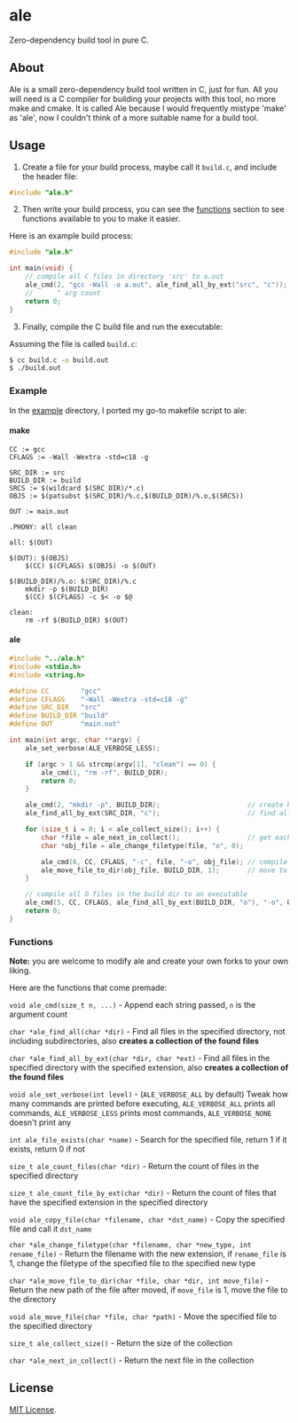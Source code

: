 # ale

Zero-dependency build tool in pure C.

## About

Ale is a small zero-dependency build tool written in C, just for fun. All you will need is a C compiler for building your projects with this tool, no more make and cmake. It is called Ale because I would frequently mistype 'make' as 'ale', now I couldn't think of a more suitable name for a build tool.

## Usage

1. Create a file for your build process, maybe call it ```build.c```, and include the header file:

```c
#include "ale.h"
```

2. Then write your build process, you can see the [functions](#functions) section to see functions available to you to make it easier.

Here is an example build process:

```c
#include "ale.h"

int main(void) {
    // compile all C files in directory 'src' to a.out
    ale_cmd(2, "gcc -Wall -o a.out", ale_find_all_by_ext("src", "c"));
    //      ^ arg count
    return 0;
}
```

3. Finally, compile the C build file and run the executable:

Assuming the file is called ```build.c```:

```sh
$ cc build.c -o build.out
$ ./build.out
```

### Example

In the [example](./example/) directory, I ported my go-to makefile script to ale:

#### make

```make
CC := gcc
CFLAGS := -Wall -Wextra -std=c18 -g

SRC_DIR := src
BUILD_DIR := build
SRCS := $(wildcard $(SRC_DIR)/*.c)
OBJS := $(patsubst $(SRC_DIR)/%.c,$(BUILD_DIR)/%.o,$(SRCS))

OUT := main.out 

.PHONY: all clean

all: $(OUT)

$(OUT): $(OBJS)
	$(CC) $(CFLAGS) $(OBJS) -o $(OUT)

$(BUILD_DIR)/%.o: $(SRC_DIR)/%.c
	mkdir -p $(BUILD_DIR)
	$(CC) $(CFLAGS) -c $< -o $@

clean:
	rm -rf $(BUILD_DIR) $(OUT)
```

#### ale

```c
#include "../ale.h"
#include <stdio.h>
#include <string.h>

#define CC        "gcc"
#define CFLAGS    "-Wall -Wextra -std=c18 -g"
#define SRC_DIR   "src"
#define BUILD_DIR "build"
#define OUT       "main.out"

int main(int argc, char **argv) {
    ale_set_verbose(ALE_VERBOSE_LESS);

    if (argc > 1 && strcmp(argv[1], "clean") == 0) {
        ale_cmd(1, "rm -rf", BUILD_DIR);
        return 0;
    }

    ale_cmd(2, "mkdir -p", BUILD_DIR);                      // create build dir
    ale_find_all_by_ext(SRC_DIR, "c");                      // find all C files and store in the collection

    for (size_t i = 0; i < ale_collect_size(); i++) {
        char *file = ale_next_in_collect();                 // get each C file
        char *obj_file = ale_change_filetype(file, "o", 0);

        ale_cmd(6, CC, CFLAGS, "-c", file, "-o", obj_file); // compile each C file to O file
        ale_move_file_to_dir(obj_file, BUILD_DIR, 1);       // move to build dir
    }

    // compile all O files in the build dir to an executable
    ale_cmd(5, CC, CFLAGS, ale_find_all_by_ext(BUILD_DIR, "o"), "-o", OUT);
    return 0;
}
```

### Functions

**Note:** you are welcome to modify ale and create your own forks to your own liking.

Here are the functions that come premade:

```void ale_cmd(size_t n, ...)``` - Append each string passed, ```n``` is the argument count

```char *ale_find_all(char *dir)``` - Find all files in the specified directory, not including subdirectories, also **creates a collection of the found files**

```char *ale_find_all_by_ext(char *dir, char *ext)``` - Find all files in the specified directory with the specified extension, also **creates a collection of the found files**

```void ale_set_verbose(int level)``` - (```ALE_VERBOSE_ALL``` by default) Tweak how many commands are printed before executing, ```ALE_VERBOSE_ALL``` prints all commands, ```ALE_VERBOSE_LESS``` prints most commands, ```ALE_VERBOSE_NONE``` doesn't print any

```int ale_file_exists(char *name)``` - Search for the specified file, return 1 if it exists, return 0 if not

```size_t ale_count_files(char *dir)``` - Return the count of files in the specified directory

```size_t ale_count_file_by_ext(char *dir)``` - Return the count of files that have the specified extension in the specified directory

```void ale_copy_file(char *filename, char *dst_name)``` - Copy the specified file and call it ```dst_name```

```char *ale_change_filetype(char *filename, char *new_type, int rename_file)``` - Return the filename with the new extension, if ```rename_file``` is 1, change the filetype of the specified file to the specified new type

```char *ale_move_file_to_dir(char *file, char *dir, int move_file)``` - Return the new path of the file after moved, if ```move_file``` is 1, move the file to the directory

```void ale_move_file(char *file, char *path)``` - Move the specified file to the specified directory

```size_t ale_collect_size()``` - Return the size of the collection

```char *ale_next_in_collect()``` - Return the next file in the collection

## License

[MIT License](./LICENSE).
